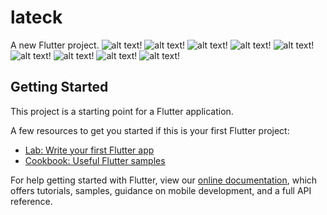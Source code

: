 # lateck

A new Flutter project.
![alt text](https://github.com/mahmoud294/lateck/blob/master/screen%20shots/Screenshot_1614064828.png)!
![alt text](https://github.com/mahmoud294/lateck/blob/master/screen%20shots/Screenshot_1614064834.png?raw=true)!
![alt text](https://github.com/mahmoud294/lateck/blob/master/screen%20shots/Screenshot_1614064838.png?raw=true)!
![alt text](https://github.com/mahmoud294/lateck/blob/master/screen%20shots/Screenshot_1614064844.png?raw=true)!
![alt text](https://github.com/mahmoud294/lateck/blob/master/screen%20shots/Screenshot_1614064847.png?raw=true)!
![alt text](https://github.com/mahmoud294/lateck/blob/master/screen%20shots/1.png?raw=true)!
![alt text](https://github.com/mahmoud294/lateck/blob/master/screen%20shots/2.png?raw=true)!
![alt text](https://github.com/mahmoud294/lateck/blob/master/screen%20shots/3.png?raw=true)!
![alt text](https://github.com/mahmoud294/lateck/blob/master/screen%20shots/4.png?raw=true)!

## Getting Started

This project is a starting point for a Flutter application.

A few resources to get you started if this is your first Flutter project:

- [Lab: Write your first Flutter app](https://flutter.dev/docs/get-started/codelab)
- [Cookbook: Useful Flutter samples](https://flutter.dev/docs/cookbook)

For help getting started with Flutter, view our
[online documentation](https://flutter.dev/docs), which offers tutorials,
samples, guidance on mobile development, and a full API reference.

